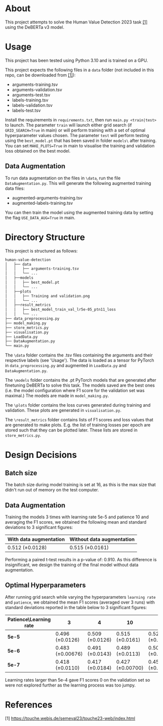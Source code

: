 # About
This project attempts to solve the Human Value Detection 2023 task  [[1]](#1) using the DeBERTa v3 model.

# Usage
This project has been tested using Python 3.10 and is trained on a GPU. 

This project expects the following files in a `data` folder (not included in this repo, can be downloaded from [[1]](#1)):
* arguments-training.tsv
* arguments-validation.tsv
* arguments-test.tsv
* labels-training.tsv
* labels-validation.tsv
* labels-test.tsv

Install the requirements in `requirements.txt`, then run `main.py <train|test>` to launch. The parameter `train` will launch either grid search (if `GRID_SEARCH=True` in main) or will perform training with a set of optimal
hyperparameter values chosen. The parameter `test` will perform testing using the `best_model.pt` that has been saved in folder `models\` after training. You can set `MAKE_PLOTS=True` in main to visualise the training and validation loss obtained on the best model.

## Data Augmentation
To run data augmentation on the files in `\data`, run the file `DataAugmentation.py`. This will generate the following augmented training data files:
* augmented-arguments-training.tsv
* augmented-labels-training.tsv

You can then train the model using the augmented training data by setting the flag `USE_DATA_AUG=True` in main.

# Directory Structure
This project is structured as follows:
```bash
human-value-detection
│   ├── data
│   │   ├── arguments-training.tsv
│   │   └── ...
│   ├──models
│   │   ├── best_model.pt
│   │   └── ...
│   ├──plots
│   │   ├── Training and validation.png
│   │   └── ...
│   ├──result_metrics
│   │   ├── best_model_train_val_lr5e-05_ptn11_loss
│   │   └── ...
├── data_preprocessing.py
├── model_making.py
├── store_metrics.py
├── visualisation.py
├── LoadData.py
├── DataAugmentation.py
└── main.py
```

The `\data` folder contains the .tsv files containing the arguments and their respective labels (see 'Usage'). The data is loaded as a tensor for PyTorch in `data_preprocessing.py` and augmented in `LoadData.py` and `DataAugmentation.py`.

The `\models` folder contains the .pt PyTorch models that are generated after finetuning DeBERTa to solve this task. The models saved are the best ones (i.e. the model configuration where F1 score for the validation set was maximal.) The models are made in `model_making.py`.

The `\plots` folder contains the loss curves generated during training and validation. These plots are generated in `visualisation.py`.

The `\result_metrics` folder contains lists of F1 scores and loss values that are generated to make plots. E.g. the list of training losses per epoch are stored such that they can be plotted later. These lists are stored in `store_metrics.py`.

# Design Decisions
## Batch size
The batch size during model training is set at 16, as this is the max size that didn't run out of memory on the test computer.

## Data Augmentation

Training the models 3 times with learning rate 5e-5 and patience 10 and averaging the F1 scores, we obtained the following mean and standard deviations to 3 significant figures:

| With data augmentation | Without data augmentation |
|------------------------|---------------------------|
| 0.512 (±0.0128)        | 0.515 (±0.0161)           | 

Performing a paired t-test results in a p-value of: 0.910.
As this difference is insignificant, we design the training of the final model without data augmentation. 

## Optimal Hyperparameters
After running grid search while varying the hyperparameters `learning rate` and `patience`, we obtained the mean F1 scores (averaged over 3 runs) with standard deviations reported in the table below to 3 significant figures:

| Patience\Learning rate | __3__              | __4__            | __10__            | __11__           | __12__          |
|------------------------|--------------------|------------------|-------------------|------------------|-----------------|
| __5e-5__               | 0.496 (±0.0126)    | 0.509 (±0.0126)  | 0.515 (±0.0161)   | 0.522 (±0.0132)  | 0.502 (±0.0157) |
| __5e-6__               | 0.483   (±0.00676) | 0.491  (±0.0143) | 0.489   (±0.0113) | 0.502 (±0.00685) | x               |
| __5e-7__               | 0.418   (±0.0110)  | 0.417  (±0.0184) | 0.427  (±0.00700) | 0.450 (±0.0105)         | x               |

Learning rates larger than 5e-4 gave F1 scores 0 on the validation set so were not explored further as the learning process was too jumpy.

# References

<a id="1">[1]</a>  https://touche.webis.de/semeval23/touche23-web/index.html

